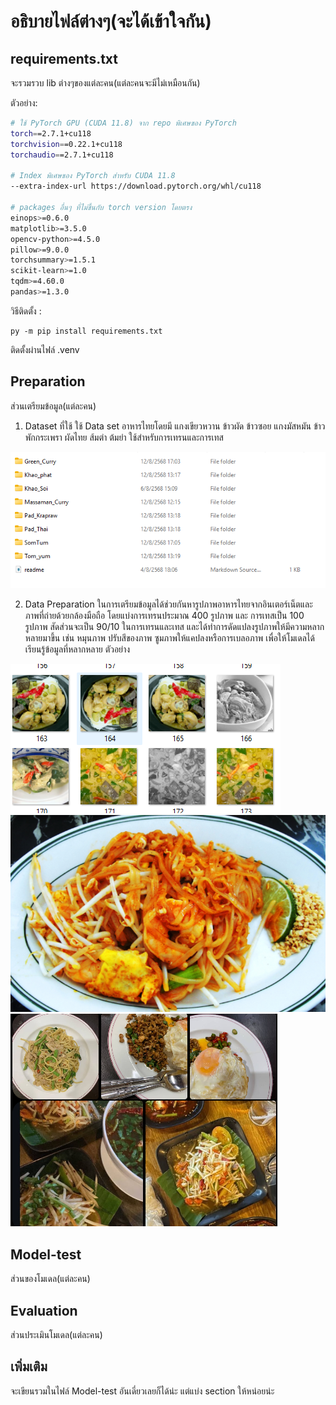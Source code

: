 # อธิบายไฟล์ต่างๆ(จะได้เข้าใจกัน)

## requirements.txt
จะรวมรวบ lib ต่างๆของแต่ละคน(แต่ละคนจะมีไม่เหมือนกัน)

ตัวอย่าง:

```bash
# ใช้ PyTorch GPU (CUDA 11.8) จาก repo พิเศษของ PyTorch
torch==2.7.1+cu118
torchvision==0.22.1+cu118
torchaudio==2.7.1+cu118

# Index พิเศษของ PyTorch สำหรับ CUDA 11.8
--extra-index-url https://download.pytorch.org/whl/cu118

# packages อื่นๆ ที่ไม่ขึ้นกับ torch version โดยตรง
einops>=0.6.0
matplotlib>=3.5.0
opencv-python>=4.5.0
pillow>=9.0.0
torchsummary>=1.5.1
scikit-learn>=1.0
tqdm>=4.60.0
pandas>=1.3.0
```

วิธีติดตั้ง :

    py -m pip install requirements.txt

ติดตั้งผ่านไฟล์ .venv

## Preparation
ส่วนเตรียมข้อมูล(แต่ละคน)
1.	Dataset ที่ใช้
ใช้ Data set อาหารไทยโดยมี แกงเขียวหวาน ข้าวผัด ข้าวซอย แกงมัสหมัน ข้าวพักกระเพรา ผัดไทย ส้มตำ ต้มยำ ใช้สำหรับการเทรนและการเทส

![alt text](image-1.png)

2. 	Data Preparation
ในการเตรียมข้อมูลได้ช่วยกันหารูปภาพอาหารไทยจากอินเตอร์เน็ตและภาพที่ถ่ายด้วยกล้องมือถือ
โดยแบ่งการเทรนประมาณ 400 รูปภาพ และ การเทสเป็น 100 รูปภาพ สัดส่วนจะเป็น 90/10 ในการเทรนและเทส  และได้ทำการดัดแปลงรูปภาพให้มีความหลากหลายมาขึ้น เช่น หมุนภาพ ปรับสีของภาพ ซูมภาพให้แคปลงหรือการเบลอภาพ เพื่อให้โมเดลได้เรียนรู้ข้อมูลที่หลากหลาย ตัวอย่าง

![alt text](image-2.png)
![alt text](image-3.png)
![alt text](image-4.png)


## Model-test
ส่วนของโมเดล(แต่ละคน)

## Evaluation
ส่วนประเมินโมเดล(แต่ละคน)

## เพิ่มเติม
จะเขียนรวมในไฟล์ Model-test อันเดี่ยวเลยก็ได้น่ะ แต่แบ่ง section ให้หน่อยน่ะ
